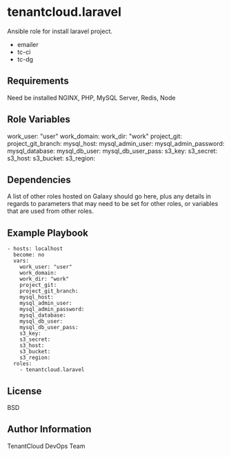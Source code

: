 tenantcloud.laravel
=========

Ansible role for install laravel project.

  - emailer
  - tc-ci
  - tc-dg

Requirements
------------

Need be installed NGINX, PHP, MySQL Server, Redis, Node

Role Variables
--------------

work_user: "user"
work_domain: 
work_dir: "work"
project_git: 
project_git_branch: 
mysql_host: 
mysql_admin_user: 
mysql_admin_password:
mysql_database: 
mysql_db_user: 
mysql_db_user_pass: 
s3_key:
s3_secret:
s3_host:
s3_bucket:
s3_region:

Dependencies
------------

A list of other roles hosted on Galaxy should go here, plus any details in regards to parameters that may need to be set for other roles, or variables that are used from other roles.

Example Playbook
----------------

    - hosts: localhost
      become: no
      vars:
        work_user: "user"
        work_domain: 
        work_dir: "work"
        project_git: 
        project_git_branch: 
        mysql_host: 
        mysql_admin_user: 
        mysql_admin_password:
        mysql_database: 
        mysql_db_user: 
        mysql_db_user_pass: 
        s3_key:
        s3_secret:
        s3_host:
        s3_bucket:
        s3_region:
      roles:
        - tenantcloud.laravel

License
-------

BSD

Author Information
------------------

TenantCloud DevOps Team
